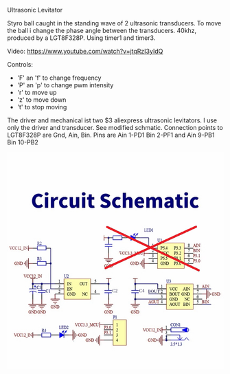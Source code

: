 Ultrasonic Levitator

Styro ball caught in the standing wave of 2 ultrasonic transducers. 
To move the ball i change the phase angle between the transducers. 
40khz, produced by a LGT8F328P. Using timer1 and timer3.

Video: https://www.youtube.com/watch?v=jtqRzI3yIdQ

Controls: 
- 'F' an 'f' to change frequency
- 'P' an 'p' to change pwm intensity
- 'r' to move up
- 'z' to move down
- 't' to stop moving

The driver and mechanical ist two $3 aliexpress ultrasonic levitators. I use only the driver and transducer.
See modified schmatic. Connection points to LGT8F328P are Gnd, Ain, Bin.
Pins are Ain 1-PD1 Bin 2-PF1 and Ain 9-PB1 Bin 10-PB2

![schematic](https://github.com/PepeTheFroggie/Levitator/blob/main/schem.png)

